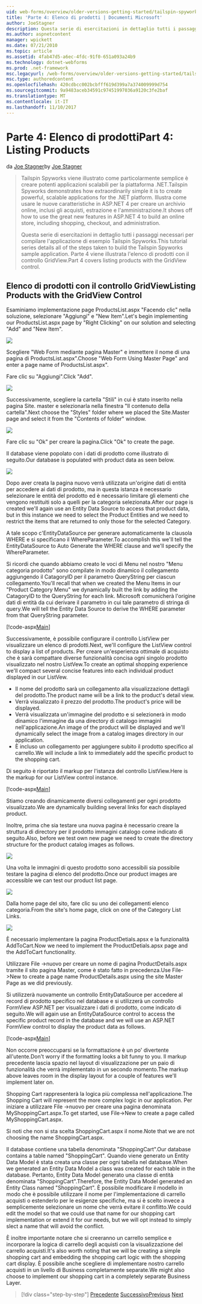 ```yaml
---
uid: web-forms/overview/older-versions-getting-started/tailspin-spyworks/tailspin-spyworks-part-4
title: 'Parte 4: Elenco di prodotti | Documenti Microsoft'
author: JoeStagner
description: Questa serie di esercitazioni in dettaglio tutti i passaggi necessari per compilare l'applicazione di esempio Tailspin Spyworks. Parte 4 viene illustrato l'elenco di prodotti con Contr GridView....
ms.author: aspnetcontent
manager: wpickett
ms.date: 07/21/2010
ms.topic: article
ms.assetid: 4fab47d5-a6ec-4fdc-91f0-651a093a24b9
ms.technology: dotnet-webforms
ms.prod: .net-framework
msc.legacyurl: /web-forms/overview/older-versions-getting-started/tailspin-spyworks/tailspin-spyworks-part-4
msc.type: authoredcontent
ms.openlocfilehash: 420cdbcc002bcbfff619d399a7a374009999d754
ms.sourcegitcommit: 9a9483aceb34591c97451997036a9120c3fe2baf
ms.translationtype: MT
ms.contentlocale: it-IT
ms.lasthandoff: 11/10/2017
---
```

<a name="part-4-listing-products"></a><span data-ttu-id="1e6c3-104">Parte 4: Elenco di prodotti</span><span class="sxs-lookup"><span data-stu-id="1e6c3-104">Part 4: Listing Products</span></span>
====================
<span data-ttu-id="1e6c3-105">da [Joe Stagner](https://github.com/JoeStagner)</span><span class="sxs-lookup"><span data-stu-id="1e6c3-105">by [Joe Stagner](https://github.com/JoeStagner)</span></span>

> <span data-ttu-id="1e6c3-106">Tailspin Spyworks viene illustrato come particolarmente semplice è creare potenti applicazioni scalabili per la piattaforma .NET.</span><span class="sxs-lookup"><span data-stu-id="1e6c3-106">Tailspin Spyworks demonstrates how extraordinarily simple it is to create powerful, scalable applications for the .NET platform.</span></span> <span data-ttu-id="1e6c3-107">Illustra come usare le nuove caratteristiche in ASP.NET 4 per creare un archivio online, inclusi gli acquisti, estrazione e l'amministrazione.</span><span class="sxs-lookup"><span data-stu-id="1e6c3-107">It shows off how to use the great new features in ASP.NET 4 to build an online store, including shopping, checkout, and administration.</span></span>
> 
> <span data-ttu-id="1e6c3-108">Questa serie di esercitazioni in dettaglio tutti i passaggi necessari per compilare l'applicazione di esempio Tailspin Spyworks.</span><span class="sxs-lookup"><span data-stu-id="1e6c3-108">This tutorial series details all of the steps taken to build the Tailspin Spyworks sample application.</span></span> <span data-ttu-id="1e6c3-109">Parte 4 viene illustrata l'elenco di prodotti con il controllo GridView.</span><span class="sxs-lookup"><span data-stu-id="1e6c3-109">Part 4 covers listing products with the GridView control.</span></span>


## <a id="_Toc260221670"></a><span data-ttu-id="1e6c3-110">Elenco di prodotti con il controllo GridView</span><span class="sxs-lookup"><span data-stu-id="1e6c3-110">Listing Products with the GridView Control</span></span>

<span data-ttu-id="1e6c3-111">Esaminiamo implementazione page ProductsList.aspx "Facendo clic" nella soluzione, selezionare "Aggiungi" e "New Item".</span><span class="sxs-lookup"><span data-stu-id="1e6c3-111">Let's begin implementing our ProductsList.aspx page by "Right Clicking" on our solution and selecting "Add" and "New Item".</span></span>

![](tailspin-spyworks-part-4/_static/image1.jpg)

<span data-ttu-id="1e6c3-112">Scegliere "Web Form mediante pagina Master" e immettere il nome di una pagina di ProductsList.aspx".</span><span class="sxs-lookup"><span data-stu-id="1e6c3-112">Choose "Web Form Using Master Page" and enter a page name of ProductsList.aspx".</span></span>

<span data-ttu-id="1e6c3-113">Fare clic su "Aggiungi".</span><span class="sxs-lookup"><span data-stu-id="1e6c3-113">Click "Add".</span></span>

![](tailspin-spyworks-part-4/_static/image2.jpg)

<span data-ttu-id="1e6c3-114">Successivamente, scegliere la cartella "Stili" in cui è stato inserito nella pagina Site. master e selezionarla nella finestra "Il contenuto della cartella".</span><span class="sxs-lookup"><span data-stu-id="1e6c3-114">Next choose the "Styles" folder where we placed the Site.Master page and select it from the "Contents of folder" window.</span></span>

![](tailspin-spyworks-part-4/_static/image3.jpg)

<span data-ttu-id="1e6c3-115">Fare clic su "Ok" per creare la pagina.</span><span class="sxs-lookup"><span data-stu-id="1e6c3-115">Click "Ok" to create the page.</span></span>

<span data-ttu-id="1e6c3-116">Il database viene popolato con i dati di prodotto come illustrato di seguito.</span><span class="sxs-lookup"><span data-stu-id="1e6c3-116">Our database is populated with product data as seen below.</span></span>

![](tailspin-spyworks-part-4/_static/image4.jpg)

<span data-ttu-id="1e6c3-117">Dopo aver creata la pagina nuovo verrà utilizzata un'origine dati di entità per accedere ai dati di prodotto, ma in questa istanza è necessario selezionare le entità del prodotto ed è necessario limitare gli elementi che vengono restituiti solo a quelli per la categoria selezionata.</span><span class="sxs-lookup"><span data-stu-id="1e6c3-117">After our page is created we'll again use an Entity Data Source to access that product data, but in this instance we need to select the Product Entities and we need to restrict the items that are returned to only those for the selected Category.</span></span>

<span data-ttu-id="1e6c3-118">A tale scopo c'EntityDataSource per generare automaticamente la clausola WHERE e si specificano il WhereParameter.</span><span class="sxs-lookup"><span data-stu-id="1e6c3-118">To accomplish this we'll tell the EntityDataSource to Auto Generate the WHERE clause and we'll specify the WhereParameter.</span></span>

<span data-ttu-id="1e6c3-119">Si ricordi che quando abbiamo creato le voci di Menu nel nostro "Menu categoria prodotto" sono compilate in modo dinamico il collegamento aggiungendo il CatagoryID per il parametro QueryString per ciascun collegamento.</span><span class="sxs-lookup"><span data-stu-id="1e6c3-119">You'll recall that when we created the Menu Items in our "Product Category Menu" we dynamically built the link by adding the CatagoryID to the QueryString for each link.</span></span> <span data-ttu-id="1e6c3-120">Microsoft comunicherà l'origine dati di entità da cui derivare il parametro in cui tale parametro di stringa di query.</span><span class="sxs-lookup"><span data-stu-id="1e6c3-120">We will tell the Entity Data Source to derive the WHERE parameter from that QueryString parameter.</span></span>

[!code-aspx[Main](tailspin-spyworks-part-4/samples/sample1.aspx)]

<span data-ttu-id="1e6c3-121">Successivamente, è possibile configurare il controllo ListView per visualizzare un elenco di prodotti.</span><span class="sxs-lookup"><span data-stu-id="1e6c3-121">Next, we'll configure the ListView control to display a list of products.</span></span> <span data-ttu-id="1e6c3-122">Per creare un'esperienza ottimale di acquisto che è sarà compattare diverse funzionalità concisa ogni singolo prodotto visualizzato nel nostro ListVew.</span><span class="sxs-lookup"><span data-stu-id="1e6c3-122">To create an optimal shopping experience we'll compact several concise features into each individual product displayed in our ListVew.</span></span>

- <span data-ttu-id="1e6c3-123">Il nome del prodotto sarà un collegamento alla visualizzazione dettagli del prodotto.</span><span class="sxs-lookup"><span data-stu-id="1e6c3-123">The product name will be a link to the product's detail view.</span></span>
- <span data-ttu-id="1e6c3-124">Verrà visualizzato il prezzo del prodotto.</span><span class="sxs-lookup"><span data-stu-id="1e6c3-124">The product's price will be displayed.</span></span>
- <span data-ttu-id="1e6c3-125">Verrà visualizzata un'immagine del prodotto e si selezionerà in modo dinamico l'immagine da una directory di catalogo immagini nell'applicazione.</span><span class="sxs-lookup"><span data-stu-id="1e6c3-125">An image of the product will be displayed and we'll dynamically select the image from a catalog images directory in our application.</span></span>
- <span data-ttu-id="1e6c3-126">È incluso un collegamento per aggiungere subito il prodotto specifico al carrello.</span><span class="sxs-lookup"><span data-stu-id="1e6c3-126">We will include a link to immediately add the specific product to the shopping cart.</span></span>

<span data-ttu-id="1e6c3-127">Di seguito è riportato il markup per l'istanza del controllo ListView.</span><span class="sxs-lookup"><span data-stu-id="1e6c3-127">Here is the markup for our ListView control instance.</span></span>

[!code-aspx[Main](tailspin-spyworks-part-4/samples/sample2.aspx)]

<span data-ttu-id="1e6c3-128">Stiamo creando dinamicamente diversi collegamenti per ogni prodotto visualizzato.</span><span class="sxs-lookup"><span data-stu-id="1e6c3-128">We are dynamically building several links for each displayed product.</span></span>

<span data-ttu-id="1e6c3-129">Inoltre, prima che sia testare una nuova pagina è necessario creare la struttura di directory per il prodotto immagini catalogo come indicato di seguito.</span><span class="sxs-lookup"><span data-stu-id="1e6c3-129">Also, before we test own new page we need to create the directory structure for the product catalog images as follows.</span></span>

![](tailspin-spyworks-part-4/_static/image1.png)

<span data-ttu-id="1e6c3-130">Una volta le immagini di questo prodotto sono accessibili sia possibile testare la pagina di elenco del prodotto.</span><span class="sxs-lookup"><span data-stu-id="1e6c3-130">Once our product images are accessible we can test our product list page.</span></span>

![](tailspin-spyworks-part-4/_static/image5.jpg)

<span data-ttu-id="1e6c3-131">Dalla home page del sito, fare clic su uno dei collegamenti elenco categoria.</span><span class="sxs-lookup"><span data-stu-id="1e6c3-131">From the site's home page, click on one of the Category List Links.</span></span>

![](tailspin-spyworks-part-4/_static/image6.jpg)

<span data-ttu-id="1e6c3-132">È necessario implementare la pagina ProductDetials.apsx e la funzionalità AddToCart.</span><span class="sxs-lookup"><span data-stu-id="1e6c3-132">Now we need to implement the ProductDetials.apsx page and the AddToCart functionality.</span></span>

<span data-ttu-id="1e6c3-133">Utilizzare File -&gt;nuovo per creare un nome di pagina ProductDetails.aspx tramite il sito pagina Master, come è stato fatto in precedenza.</span><span class="sxs-lookup"><span data-stu-id="1e6c3-133">Use File-&gt;New to create a page name ProductDetails.aspx using the site Master Page as we did previously.</span></span>

<span data-ttu-id="1e6c3-134">Si utilizzerà nuovamente un controllo EntityDataSource per accedere al record di prodotto specifico nel database e si utilizzerà un controllo FormView ASP.NET per visualizzare i dati di prodotto, come indicato di seguito.</span><span class="sxs-lookup"><span data-stu-id="1e6c3-134">We will again use an EntityDataSource control to access the specific product record in the database and we will use an ASP.NET FormView control to display the product data as follows.</span></span>

[!code-aspx[Main](tailspin-spyworks-part-4/samples/sample3.aspx)]

<span data-ttu-id="1e6c3-135">Non occorre preoccuparsi se la formattazione è un po' divertente all'utente.</span><span class="sxs-lookup"><span data-stu-id="1e6c3-135">Don't worry if the formatting looks a bit funny to you.</span></span> <span data-ttu-id="1e6c3-136">Il markup precedente lascia spazio nel layout di visualizzazione per un paio di funzionalità che verrà implementato in un secondo momento.</span><span class="sxs-lookup"><span data-stu-id="1e6c3-136">The markup above leaves room in the display layout for a couple of features we'll implement later on.</span></span>

<span data-ttu-id="1e6c3-137">Shopping Cart rappresenterà la logica più complessa nell'applicazione.</span><span class="sxs-lookup"><span data-stu-id="1e6c3-137">The Shopping Cart will represent the more complex logic in our application.</span></span> <span data-ttu-id="1e6c3-138">Per iniziare a utilizzare File -&gt;nuovo per creare una pagina denominata MyShoppingCart.aspx.</span><span class="sxs-lookup"><span data-stu-id="1e6c3-138">To get started, use File-&gt;New to create a page called MyShoppingCart.aspx.</span></span>

<span data-ttu-id="1e6c3-139">Si noti che non si sta scelta ShoppingCart.aspx il nome.</span><span class="sxs-lookup"><span data-stu-id="1e6c3-139">Note that we are not choosing the name ShoppingCart.aspx.</span></span>

<span data-ttu-id="1e6c3-140">Il database contiene una tabella denominata "ShoppingCart".</span><span class="sxs-lookup"><span data-stu-id="1e6c3-140">Our database contains a table named "ShoppingCart".</span></span> <span data-ttu-id="1e6c3-141">Quando viene generato un Entity Data Model è stata creata una classe per ogni tabella nel database.</span><span class="sxs-lookup"><span data-stu-id="1e6c3-141">When we generated an Entity Data Model a class was created for each table in the database.</span></span> <span data-ttu-id="1e6c3-142">Pertanto, Entity Data Model generato una classe di entità denominata "ShoppingCart".</span><span class="sxs-lookup"><span data-stu-id="1e6c3-142">Therefore, the Entity Data Model generated an Entity Class named "ShoppingCart".</span></span> <span data-ttu-id="1e6c3-143">È possibile modificare il modello in modo che è possibile utilizzare il nome per l'implementazione di carrello acquisti o estenderlo per le esigenze specifiche, ma si è scelto invece a semplicemente selezionare un nome che verrà evitare il conflitto.</span><span class="sxs-lookup"><span data-stu-id="1e6c3-143">We could edit the model so that we could use that name for our shopping cart implementation or extend it for our needs, but we will opt instead to simply slect a name that will avoid the conflict.</span></span>

<span data-ttu-id="1e6c3-144">È inoltre importante notare che si creeranno un carrello semplice e incorporare la logica di carrello degli acquisti con la visualizzazione del carrello acquisti.</span><span class="sxs-lookup"><span data-stu-id="1e6c3-144">It's also worth noting that we will be creating a simple shopping cart and embedding the shopping cart logic with the shopping cart display.</span></span> <span data-ttu-id="1e6c3-145">È possibile anche scegliere di implementare nostro carrello acquisti in un livello di Business completamente separate.</span><span class="sxs-lookup"><span data-stu-id="1e6c3-145">We might also choose to implement our shopping cart in a completely separate Business Layer.</span></span>

>[!div class="step-by-step"]
<span data-ttu-id="1e6c3-146">[Precedente](tailspin-spyworks-part-3.md)
[Successivo](tailspin-spyworks-part-5.md)</span><span class="sxs-lookup"><span data-stu-id="1e6c3-146">[Previous](tailspin-spyworks-part-3.md)
[Next](tailspin-spyworks-part-5.md)</span></span>
